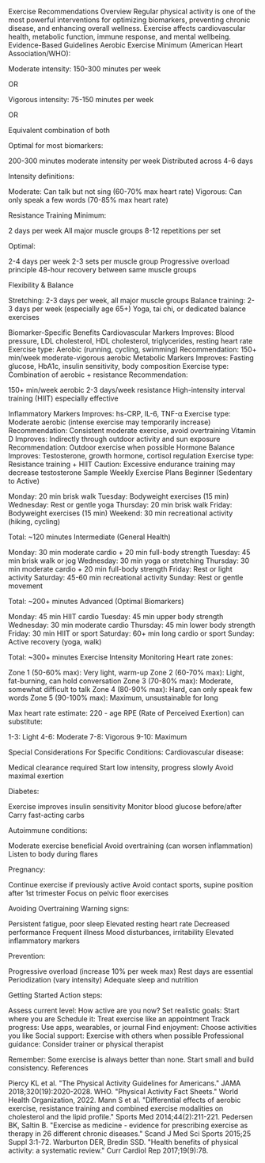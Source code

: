 Exercise Recommendations
Overview
Regular physical activity is one of the most powerful interventions for optimizing biomarkers, preventing chronic disease, and enhancing overall wellness. Exercise affects cardiovascular health, metabolic function, immune response, and mental wellbeing.
Evidence-Based Guidelines
Aerobic Exercise
Minimum (American Heart Association/WHO):

Moderate intensity: 150-300 minutes per week

OR


Vigorous intensity: 75-150 minutes per week

OR


Equivalent combination of both

Optimal for most biomarkers:

200-300 minutes moderate intensity per week
Distributed across 4-6 days

Intensity definitions:

Moderate: Can talk but not sing (60-70% max heart rate)
Vigorous: Can only speak a few words (70-85% max heart rate)

Resistance Training
Minimum:

2 days per week
All major muscle groups
8-12 repetitions per set

Optimal:

2-4 days per week
2-3 sets per muscle group
Progressive overload principle
48-hour recovery between same muscle groups

Flexibility & Balance

Stretching: 2-3 days per week, all major muscle groups
Balance training: 2-3 days per week (especially age 65+)
Yoga, tai chi, or dedicated balance exercises

Biomarker-Specific Benefits
Cardiovascular Markers
Improves: Blood pressure, LDL cholesterol, HDL cholesterol, triglycerides, resting heart rate
Exercise type: Aerobic (running, cycling, swimming)
Recommendation: 150+ min/week moderate-vigorous aerobic
Metabolic Markers
Improves: Fasting glucose, HbA1c, insulin sensitivity, body composition
Exercise type: Combination of aerobic + resistance
Recommendation:

150+ min/week aerobic
2-3 days/week resistance
High-intensity interval training (HIIT) especially effective

Inflammatory Markers
Improves: hs-CRP, IL-6, TNF-α
Exercise type: Moderate aerobic (intense exercise may temporarily increase)
Recommendation: Consistent moderate exercise, avoid overtraining
Vitamin D
Improves: Indirectly through outdoor activity and sun exposure
Recommendation: Outdoor exercise when possible
Hormone Balance
Improves: Testosterone, growth hormone, cortisol regulation
Exercise type: Resistance training + HIIT
Caution: Excessive endurance training may decrease testosterone
Sample Weekly Exercise Plans
Beginner (Sedentary to Active)

Monday: 20 min brisk walk
Tuesday: Bodyweight exercises (15 min)
Wednesday: Rest or gentle yoga
Thursday: 20 min brisk walk
Friday: Bodyweight exercises (15 min)
Weekend: 30 min recreational activity (hiking, cycling)

Total: ~120 minutes
Intermediate (General Health)

Monday: 30 min moderate cardio + 20 min full-body strength
Tuesday: 45 min brisk walk or jog
Wednesday: 30 min yoga or stretching
Thursday: 30 min moderate cardio + 20 min full-body strength
Friday: Rest or light activity
Saturday: 45-60 min recreational activity
Sunday: Rest or gentle movement

Total: ~200+ minutes
Advanced (Optimal Biomarkers)

Monday: 45 min HIIT cardio
Tuesday: 45 min upper body strength
Wednesday: 30 min moderate cardio
Thursday: 45 min lower body strength
Friday: 30 min HIIT or sport
Saturday: 60+ min long cardio or sport
Sunday: Active recovery (yoga, walk)

Total: ~300+ minutes
Exercise Intensity Monitoring
Heart rate zones:

Zone 1 (50-60% max): Very light, warm-up
Zone 2 (60-70% max): Light, fat-burning, can hold conversation
Zone 3 (70-80% max): Moderate, somewhat difficult to talk
Zone 4 (80-90% max): Hard, can only speak few words
Zone 5 (90-100% max): Maximum, unsustainable for long

Max heart rate estimate: 220 - age
RPE (Rate of Perceived Exertion) can substitute:

1-3: Light
4-6: Moderate
7-8: Vigorous
9-10: Maximum

Special Considerations
For Specific Conditions:
Cardiovascular disease:

Medical clearance required
Start low intensity, progress slowly
Avoid maximal exertion

Diabetes:

Exercise improves insulin sensitivity
Monitor blood glucose before/after
Carry fast-acting carbs

Autoimmune conditions:

Moderate exercise beneficial
Avoid overtraining (can worsen inflammation)
Listen to body during flares

Pregnancy:

Continue exercise if previously active
Avoid contact sports, supine position after 1st trimester
Focus on pelvic floor exercises

Avoiding Overtraining
Warning signs:

Persistent fatigue, poor sleep
Elevated resting heart rate
Decreased performance
Frequent illness
Mood disturbances, irritability
Elevated inflammatory markers

Prevention:

Progressive overload (increase 10% per week max)
Rest days are essential
Periodization (vary intensity)
Adequate sleep and nutrition

Getting Started
Action steps:

Assess current level: How active are you now?
Set realistic goals: Start where you are
Schedule it: Treat exercise like an appointment
Track progress: Use apps, wearables, or journal
Find enjoyment: Choose activities you like
Social support: Exercise with others when possible
Professional guidance: Consider trainer or physical therapist

Remember: Some exercise is always better than none. Start small and build consistency.
References

Piercy KL et al. "The Physical Activity Guidelines for Americans." JAMA 2018;320(19):2020-2028.
WHO. "Physical Activity Fact Sheets." World Health Organization, 2022.
Mann S et al. "Differential effects of aerobic exercise, resistance training and combined exercise modalities on cholesterol and the lipid profile." Sports Med 2014;44(2):211-221.
Pedersen BK, Saltin B. "Exercise as medicine - evidence for prescribing exercise as therapy in 26 different chronic diseases." Scand J Med Sci Sports 2015;25 Suppl 3:1-72.
Warburton DER, Bredin SSD. "Health benefits of physical activity: a systematic review." Curr Cardiol Rep 2017;19(9):78.
